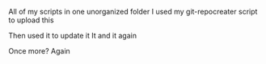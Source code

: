 All of my scripts in one unorganized folder
I used my git-repocreater script to upload this

Then used it to update it
It and it again

Once more?
Again

